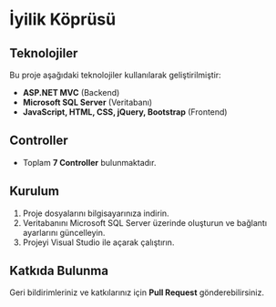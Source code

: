 # İyilik Köprüsü

## Teknolojiler
Bu proje aşağıdaki teknolojiler kullanılarak geliştirilmiştir:

- **ASP.NET MVC** (Backend)
- **Microsoft SQL Server** (Veritabanı)
- **JavaScript, HTML, CSS, jQuery, Bootstrap** (Frontend)

## Controller
- Toplam **7 Controller** bulunmaktadır.

## Kurulum
1. Proje dosyalarını bilgisayarınıza indirin.
2. Veritabanını Microsoft SQL Server üzerinde oluşturun ve bağlantı ayarlarını güncelleyin.
3. Projeyi Visual Studio ile açarak çalıştırın.

## Katkıda Bulunma
Geri bildirimleriniz ve katkılarınız için **Pull Request** gönderebilirsiniz.
